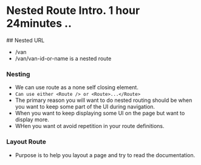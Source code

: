 # Nested Route Intro. 1 hour 24minutes ..

## Nested URL

- /van
- /van/van-id-or-name is a nested route

### Nesting <Route>

- We can use route as a none self closing element.
- `Can use either <Route /> or <Route>...</Route>`
- The primary reason you will want to do nested routing should be when you want to keep some part of the UI during navigation.
- When you want to keep displaying some UI on the page but want to display more.
- WHen you want ot avoid repetition in your route definitions.

### Layout Route

- Purpose is to help you layout a page and try to read the documentation.
